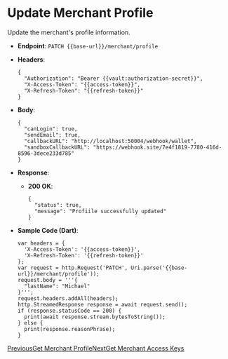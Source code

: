# Update Merchant Profile

Update the merchant's profile information.

*   **Endpoint**: `PATCH {{base-url}}/merchant/profile`
    
*   **Headers**:

    ```
    {
      "Authorization": "Bearer {{vault:authorization-secret}}",
      "X-Access-Token": "{{access-token}}",
      "X-Refresh-Token": "{{refresh-token}}"
    }
    ```
    
*   **Body**:

    ```
    {
      "canLogin": true,
      "sendEmail": true,
      "callbackURL": "http://localhost:50004/webhook/wallet",
      "sandboxCallbackURL": "https://webhook.site/7e4f1819-7780-416d-8596-3dece233d785"
    }
    ```
    
*   **Response**:
    
    *   **200 OK**:

        ```
        {
          "status": true,
          "message": "Profiile successfully updated"
        }
        ```
        
    
*   **Sample Code (Dart)**:

    ```
    var headers = {
      'X-Access-Token': '{{access-token}}',
      'X-Refresh-Token': '{{refresh-token}}'
    };
    var request = http.Request('PATCH', Uri.parse('{{base-url}}/merchant/profile'));
    request.body = '''{
      "lastName": "Michael"
    }''';
    request.headers.addAll(headers);
    http.StreamedResponse response = await request.send();
    if (response.statusCode == 200) {
      print(await response.stream.bytesToString());
    } else {
      print(response.reasonPhrase);
    }
    ```
    

[PreviousGet Merchant Profile](/xpress-wallet-api/merchant/get-merchant-profile)[NextGet Merchant Access Keys](/xpress-wallet-api/merchant/get-merchant-access-keys)